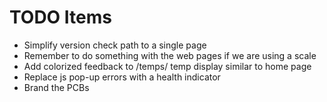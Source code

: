 # TODO Items

- Simplify version check path to a single page
- Remember to do something with the web pages if we are using a scale
- Add colorized feedback to /temps/ temp display similar to home page
- Replace js pop-up errors with a health indicator
- Brand the PCBs
